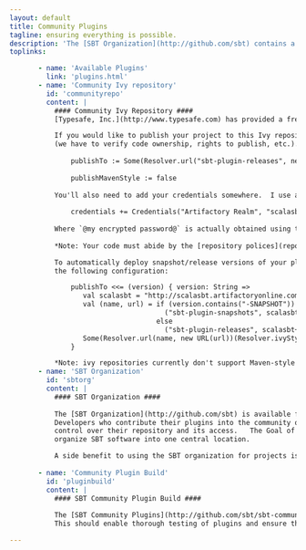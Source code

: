 ```yaml
---
layout: default
title: Community Plugins
tagline: ensuring everything is possible.
description: 'The [SBT Organization](http://github.com/sbt) contains a [SBT Community Plugins](http://github.com/sbt/sbt-community-plugins) project.   This project aims to unify all the SBT plugins in the community and ensure their compatibility and timely releases with new versions of SBT.  There is also a [list of plugins](https://github.com/harrah/xsbt/wiki/sbt-0.10-plugins-list) that is up-to-date.'
toplinks:

       - name: 'Available Plugins'
         link: 'plugins.html'
       - name: 'Community Ivy repository'
         id: 'communityrepo'
         content: |
           #### Community Ivy Repository ####           
           [Typesafe, Inc.](http://www.typesafe.com) has provided a freely available [Ivy Repository](http://scalasbt.artifactoryonline.com/scalasbt) for SBT projects to make use of.

           If you would like to publish your project to this Ivy repository, first contact [sbt-repo-admins](http://groups.google.com/group/sbt-repo-admins?hl=en) and request privileges
           (we have to verify code ownership, rights to publish, etc.).  After which, you can deploy your plugins using the following configuration:
           
               publishTo := Some(Resolver.url("sbt-plugin-releases", new URL("http://scalasbt.artifactoryonline.com/scalasbt/sbt-plugin-releases/"))(Resolver.ivyStylePatterns))
               
               publishMavenStyle := false
           
           You'll also need to add your credentials somewhere.  I use a `~/.sbt/sbtpluginpublish.sbt` file:
           
               credentials += Credentials("Artifactory Realm", "scalasbt.artifactoryonline.com", "jsuereth", "@my encrypted password@")
           
           Where `@my encrypted password@` is actually obtained using the following [instructions](http://wiki.jfrog.org/confluence/display/RTF/Centrally+Secure+Passwords).
           
           *Note: Your code must abide by the [repository polices](repository-rules.html).*

           To automatically deploy snapshot/release versions of your plugin use
           the following configuration:

               publishTo <<= (version) { version: String =>
                  val scalasbt = "http://scalasbt.artifactoryonline.com/scalasbt/"
                  val (name, url) = if (version.contains("-SNAPSHOT"))
                                      ("sbt-plugin-snapshots", scalasbt+"sbt-plugin-snapshots")
                                    else
                                      ("sbt-plugin-releases", scalasbt+"sbt-plugin-releases")
                  Some(Resolver.url(name, new URL(url))(Resolver.ivyStylePatterns))
               }

           *Note: ivy repositories currently don't support Maven-style snapshots.*
       - name: 'SBT Organization'
         id: 'sbtorg'
         content: |
           #### SBT Organization ####
           
           The [SBT Organization](http://github.com/sbt) is available for use by any SBT plugin.  
           Developers who contribute their plugins into the community organization will still retain 
           control over their repository and its access.   The Goal of the SBT organization is to
           organize SBT software into one central location.

           A side benefit to using the SBT organization for projects is that you can use gh-pages to host websites in the http://scala-sbt.org domain.
           
       - name: 'Community Plugin Build'
         id: 'pluginbuild'
         content: |
           #### SBT Community Plugin Build ####
           
           The [SBT Community Plugins](http://github.com/sbt/sbt-community-plugins) project aims to build *all* SBT plugins in a single build.  
           This should enable thorough testing of plugins and ensure that plugins work together.

---
```



